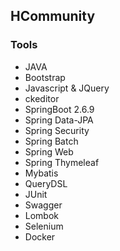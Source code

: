 <h2>HCommunity</h2>

<div>
    <h3>Tools</h3>
    <ul>
        <li>JAVA</li>
        <li>Bootstrap</li>
        <li>Javascript & JQuery</li>
        <li>ckeditor</li>
        <li>SpringBoot 2.6.9</li>
        <li>Spring Data-JPA</li>
        <li>Spring Security</li>
        <li>Spring Batch</li>
        <li>Spring Web</li>
        <li>Spring Thymeleaf</li>
        <li>Mybatis</li>
        <li>QueryDSL</li>
        <li>JUnit</li>
        <li>Swagger</li>
        <li>Lombok</li>
        <li>Selenium</li>
        <li>Docker</li>
    </ul>
</div>